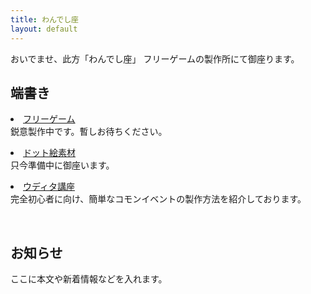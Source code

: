 ```yaml
---
title: わんでし座
layout: default
---
```


<link rel="stylesheet" href="assets/css/custom.css">
おいでませ、此方「わんでし座」  
フリーゲームの製作所にて御座ります。

  <div>
    <h2>端書き</h2>  
    <p><li><a href="{{ site.baseurl }}/pages/games/">フリーゲーム</a></li>
    鋭意製作中です。暫しお待ちください。</p>
    <p><li><a href="{{ site.baseurl }}/pages/dot-assets/">ドット絵素材</a></li>
    只今準備中に御座います。</p>
    <p><li><a href="{{ site.baseurl }}/pages/tutorials/">ウディタ講座</a></li>
    完全初心者に向け、簡単なコモンイベントの製作方法を紹介しております。</p>
    <br>
    <h2>お知らせ</h2>
    <p>ここに本文や新着情報などを入れます。</p>
  </div>
